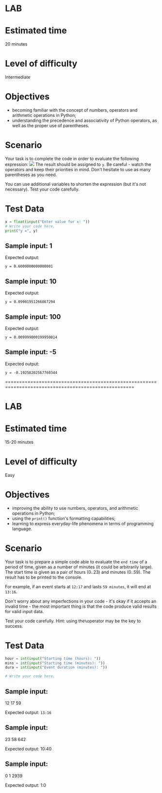 # LAB
# Estimated time
20 minutes

# Level of difficulty
Intermediate

# Objectives
  - becoming familiar with the concept of numbers, operators and arithmetic operations in Python;
  - understanding the precedence and associativity of Python operators, as well as the proper use of parentheses.

# Scenario
Your task is to complete the code in order to evaluate the following expression:
<img src="img/solve3.png">
The result should be assigned to `y`. Be careful - watch the operators and keep their priorities in mind. Don't hesitate to use as many parentheses as you need.

You can use additional variables to shorten the expression (but it's not necessary). Test your code carefully.


# Test Data
```py
x = float(input("Enter value for x: "))
# Write your code here.
print("y =", y)
```
## Sample input: 1

Expected output:
```shell
y = 0.6000000000000001
```
## Sample input: 10

Expected output:
```shell
y = 0.09901951266867294
```

## Sample input: 100
Expected output:
```shell
y = 0.009999000199950014
```

## Sample input: -5
Expected output:
```shell
y = -0.19258202567760344
```

====================================================================================================
# LAB
# Estimated time
15-20 minutes

# Level of difficulty
Easy

# Objectives
  - improving the ability to use numbers, operators, and arithmetic operations in Python;
  - using the `print()` function's formatting capabilities;
  - learning to express everyday-life phenomena in terms of programming language.

# Scenario
Your task is to prepare a simple code able to evaluate the `end time` of a period of time, given as a number of minutes (it could be arbitrarily large). The start time is given as a pair of hours (0..23) and minutes (0..59). The result has to be printed to the console.

For example, if an event starts at `12:17` and lasts `59 minutes`, it will end at `13:16`.

Don't worry about any imperfections in your code - it's okay if it accepts an invalid time - the most important thing is that the code produce valid results for valid input data.

Test your code carefully. Hint: using the` % `operator may be the key to success.

# Test Data
```py
hour = int(input("Starting time (hours): "))
mins = int(input("Starting time (minutes): "))
dura = int(input("Event duration (minutes): "))

# Write your code here.
```
## Sample input:
12
17
59

Expected output: `13:16`


## Sample input:
23
58
642

Expected output: 10:40


## Sample input:
0
1
2939

Expected output: 1:0